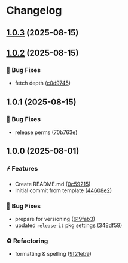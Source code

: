 # Changelog

## [1.0.3](https://github.com/br4dyb/testing/compare/1.0.2...1.0.3) (2025-08-15)

## [1.0.2](https://github.com/br4dyb/testing/compare/1.0.1...1.0.2) (2025-08-15)

### 🐞 Bug Fixes

* fetch depth ([c0d9745](https://github.com/br4dyb/testing/commit/c0d9745d111a8624d3d23cecaf97165816c7e8cf))

## 1.0.1 (2025-08-15)

### 🐞 Bug Fixes

* release perms ([70b763e](https://github.com/br4dyb/testing/commit/70b763e3b153222b92795d015df1687f35466696))

## 1.0.0 (2025-08-01)

### ⚡️ Features

* Create README.md ([0c59215](https://github.com/br4dyb/testing/commit/0c59215c3eec8d7c2850a47aeaf3c7d648d9b1a3))
* Initial commit from template ([44608e2](https://github.com/br4dyb/testing/commit/44608e29e648d9097f774d15cb9fcca92e47e204))

### 🐞 Bug Fixes

* prepare for versioning ([619fab3](https://github.com/br4dyb/testing/commit/619fab3c4eda7a4aed71b7a4f7fd1bdf580827f2))
* updated `release-it` pkg settings ([348df59](https://github.com/br4dyb/testing/commit/348df59cdbcffbfde387a0d1807aa19df7db659a))

### ♻️ Refactoring

* formatting & spelling ([9f21eb9](https://github.com/br4dyb/testing/commit/9f21eb9e7bcb5bab30e8e8c5e9132f3f9d6a669d))

